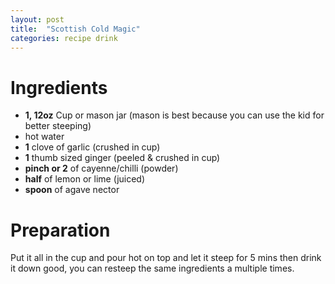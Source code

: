 ```yaml
---
layout: post
title:  "Scottish Cold Magic"
categories: recipe drink
---
```


# Ingredients 

- **1, 12oz** Cup or mason jar (mason is best because you can use the kid for better steeping)
- hot water
- **1** clove of garlic (crushed in cup)
- **1** thumb sized ginger (peeled & crushed in cup)
- **pinch or 2** of cayenne/chilli (powder)
- **half** of lemon or lime (juiced)
- **spoon** of agave nector

# Preparation
Put it all in the cup and pour hot on top and let it steep for 5 mins then drink it down good, you can resteep the same ingredients a multiple times.
